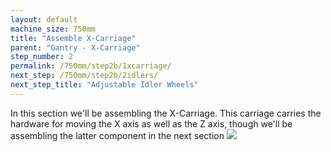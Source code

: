 ```yaml
---
layout: default
machine_size: 750mm
title: "Assemble X-Carriage"
parent: "Gantry - X-Carriage"
step_number: 2
permalink: /750mm/step2b/1xcarriage/
next_step: /750mm/step2b/2idlers/
next_step_title: "Adjustable Idler Wheels"
---
```


In this section we'll be assembling the X-Carriage. This carriage carries the hardware for moving the X axis as well as the Z axis, though we'll be assembling the latter component in the next section
<img src="../../step2/photo/jpfs_DSC2650.jpg">
